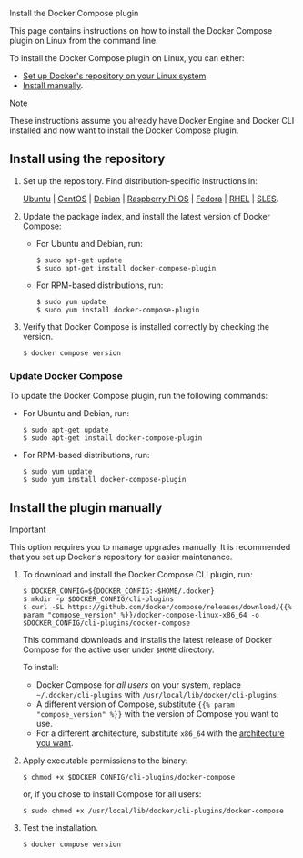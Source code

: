 Install the Docker Compose plugin


This page contains instructions on how to install the Docker Compose plugin on Linux from the command line.

To install the Docker Compose plugin on Linux, you can either:
- [Set up Docker's repository on your Linux system](#install-using-the-repository).
- [Install manually](#install-the-plugin-manually).

> [!NOTE]
>
> These instructions assume you already have Docker Engine and Docker CLI installed and now want to install the Docker Compose plugin. 

## Install using the repository

1. Set up the repository. Find distribution-specific instructions in:

    [Ubuntu](/manuals/engine/install/ubuntu.md#install-using-the-repository) |
    [CentOS](/manuals/engine/install/centos.md#set-up-the-repository) |
    [Debian](/manuals/engine/install/debian.md#install-using-the-repository) |
    [Raspberry Pi OS](/manuals/engine/install/raspberry-pi-os.md#install-using-the-repository) |
    [Fedora](/manuals/engine/install/fedora.md#set-up-the-repository) |
    [RHEL](/manuals/engine/install/rhel.md#set-up-the-repository) |
    [SLES](/manuals/engine/install/sles.md#set-up-the-repository).

2. Update the package index, and install the latest version of Docker Compose:

    * For Ubuntu and Debian, run:

        ```console
        $ sudo apt-get update
        $ sudo apt-get install docker-compose-plugin
        ```
    * For RPM-based distributions, run:

        ```console
        $ sudo yum update
        $ sudo yum install docker-compose-plugin
        ```

3.  Verify that Docker Compose is installed correctly by checking the version.

    ```console
    $ docker compose version
    ```

### Update Docker Compose

To update the Docker Compose plugin, run the following commands:

* For Ubuntu and Debian, run:

    ```console
    $ sudo apt-get update
    $ sudo apt-get install docker-compose-plugin
    ```
* For RPM-based distributions, run:

    ```console
    $ sudo yum update
    $ sudo yum install docker-compose-plugin
    ```

## Install the plugin manually

> [!IMPORTANT]
>
> This option requires you to manage upgrades manually. It is recommended that you set up Docker's repository for easier maintenance.

1.  To download and install the Docker Compose CLI plugin, run:

    ```console
    $ DOCKER_CONFIG=${DOCKER_CONFIG:-$HOME/.docker}
    $ mkdir -p $DOCKER_CONFIG/cli-plugins
    $ curl -SL https://github.com/docker/compose/releases/download/{{% param "compose_version" %}}/docker-compose-linux-x86_64 -o $DOCKER_CONFIG/cli-plugins/docker-compose
    ```

    This command downloads and installs the latest release of Docker Compose for the active user under `$HOME` directory.

    To install:
    - Docker Compose for _all users_ on your system, replace `~/.docker/cli-plugins` with `/usr/local/lib/docker/cli-plugins`.
    - A different version of Compose, substitute `{{% param "compose_version" %}}` with the version of Compose you want to use.
    - For a different architecture, substitute `x86_64` with the [architecture you want](https://github.com/docker/compose/releases).   


2. Apply executable permissions to the binary:

    ```console
    $ chmod +x $DOCKER_CONFIG/cli-plugins/docker-compose
    ```
    or, if you chose to install Compose for all users:

    ```console
    $ sudo chmod +x /usr/local/lib/docker/cli-plugins/docker-compose
    ```

3. Test the installation.

    ```console
    $ docker compose version
    ```
    